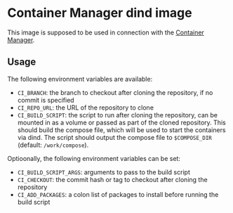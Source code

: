 # Container Manager dind image

This image is supposed to be used in connection with the [Container Manager](https://github.com/dr460nf1r3/container-manager).

## Usage

The following environment variables are available:

- `CI_BRANCH`: the branch to checkout after cloning the repository, if no commit is specified
- `CI_REPO_URL`: the URL of the repository to clone
- `CI_BUILD_SCRIPT`: the script to run after cloning the repository, can be mounted in as a volume or passed as part of the cloned repository. This should build the compose file, which will be used to start the containers via dind. The script should output the compose file to `$COMPOSE_DIR` (default: `/work/compose`).

Optioonally, the following environment variables can be set:

- `CI_BUILD_SCRIPT_ARGS`: arguments to pass to the build script
- `CI_CHECKOUT`: the commit hash or tag to checkout after cloning the repository
- `CI_ADD_PACKAGES`: a colon list of packages to install before running the build script
